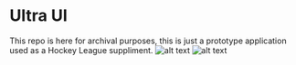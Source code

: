 # Ultra UI
This repo is here for archival purposes, this is just a prototype application used as a Hockey League suppliment.
![alt text](https://i.imgur.com/hoFybBb.png)
![alt text](https://i.imgur.com/7B6yhpB.png)
